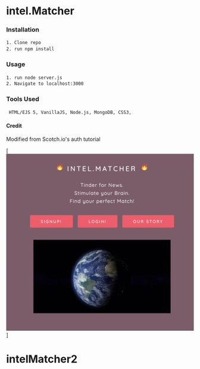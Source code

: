 # intel.Matcher

### Installation
```sh
1. Clone repo
2. run npm install
```

### Usage
```sh
1. run node server.js
2. Navigate to localhost:3000
```
### Tools Used
```sh
 HTML/EJS 5, VanillaJS, Node.js, MongoDB, CSS3,
```
#### Credit
Modified from Scotch.io's auth tutorial

[![HomePage](public/img/index.png)]
# intelMatcher2
